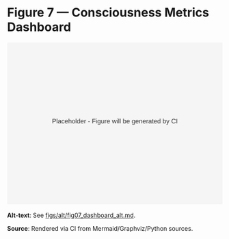 # Figure 7 — Consciousness Metrics Dashboard

![Figure 7](figs/svg/figure7.svg)

**Alt-text**: See [figs/alt/fig07_dashboard_alt.md](figs/alt/fig07_dashboard_alt.md).

**Source**: Rendered via CI from Mermaid/Graphviz/Python sources.
